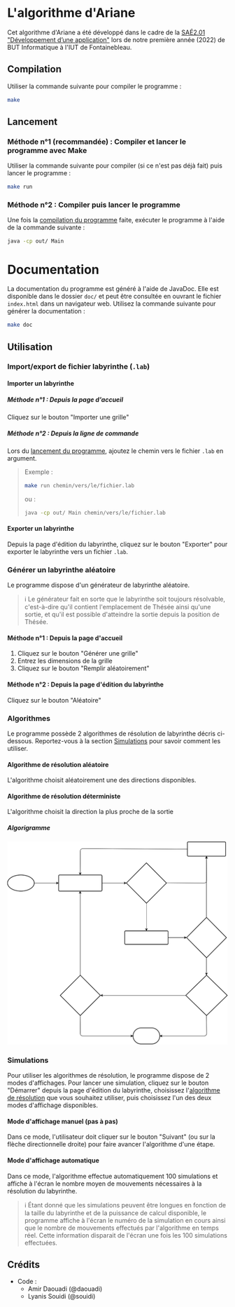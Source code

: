 # L'algorithme d'Ariane
Cet algorithme d'Ariane a été développé dans le cadre de la 
[SAÉ2.01 "Développement d’une application"](http://www.iut-fbleau.fr/sitebp/pt21/21_2022/STCL6EZD72IDTX73.php) 
lors de notre première année (2022) de BUT Informatique à l'IUT de Fontainebleau.

## Compilation
Utiliser la commande suivante pour compiler le programme :
```bash
make
```

## Lancement
### Méthode n°1 (recommandée) : Compiler et lancer le programme avec Make
Utiliser la commande suivante pour compiler (si ce n'est pas déjà fait) puis lancer le programme :
```bash
make run
```

### Méthode n°2 : Compiler puis lancer le programme
Une fois la [compilation du programme](#compilation) faite, exécuter le programme à l'aide
de la commande suivante :
```bash
java -cp out/ Main
```

# Documentation
La documentation du programme est généré à l'aide de JavaDoc. Elle est disponible dans le dossier `doc/`
et peut être consultée en ouvrant le fichier `index.html` dans un navigateur web.
Utilisez la commande suivante pour générer la documentation :
```bash
make doc
```

## Utilisation
### Import/export de fichier labyrinthe (`.lab`)
#### Importer un labyrinthe
##### Méthode n°1 : Depuis la page d'accueil
Cliquez sur le bouton "Importer une grille"

##### Méthode n°2 : Depuis la ligne de commande
Lors du [lancement du programme](#lancement), ajoutez le chemin vers le fichier `.lab` en argument.
> Exemple :
> ```bash
> make run chemin/vers/le/fichier.lab
> ```
> ou :
> ```bash
> java -cp out/ Main chemin/vers/le/fichier.lab
> ```

#### Exporter un labyrinthe 
Depuis la page d'édition du labyrinthe, cliquez sur le bouton "Exporter" pour exporter le labyrinthe vers un
fichier `.lab`.

### Générer un labyrinthe aléatoire
Le programme dispose d'un générateur de labyrinthe aléatoire.
> ℹ️ Le générateur fait en sorte que le labyrinthe soit toujours résolvable, c'est-à-dire qu'il contient
> l'emplacement de Thésée ainsi qu'une sortie, et qu'il est possible d'atteindre la sortie depuis la position
> de Thésée.
#### Méthode n°1 : Depuis la page d'accueil
1. Cliquez sur le bouton "Générer une grille"
2. Entrez les dimensions de la grille
3. Cliquez sur le bouton "Remplir aléatoirement"

#### Méthode n°2 : Depuis la page d'édition du labyrinthe
Cliquez sur le bouton "Aléatoire"

### Algorithmes
Le programme possède 2 algorithmes de résolution de labyrinthe décris ci-dessous. Reportez-vous à la section
[Simulations](#simulations) pour savoir comment les utiliser.
#### Algorithme de résolution aléatoire
L'algorithme choisit aléatoirement une des directions disponibles.
#### Algorithme de résolution déterministe
L'algorithme choisit la direction la plus proche de la sortie
##### Algorigramme
![Algorigramme de l'algorithme de résolution déterministe](resources/img/deterministic-algorithm-flowchart.svg)

### Simulations
Pour utiliser les algorithmes de résolution, le programme dispose de 2 modes d'affichages.
Pour lancer une simulation, cliquez sur le bouton "Démarrer" depuis la page d'édition du labyrinthe, choisissez
l'[algorithme de résolution](#algorithmes) que vous souhaitez utiliser, puis choisissez l'un des deux
modes d'affichage disponibles.
#### Mode d'affichage manuel (pas à pas)
Dans ce mode, l'utilisateur doit cliquer sur le bouton "Suivant" (ou sur la flèche directionnelle droite) pour faire
avancer l'algorithme d'une étape.

#### Mode d'affichage automatique
Dans ce mode, l'algorithme effectue automatiquement 100 simulations et affiche à l'écran le nombre moyen
de mouvements nécessaires à la résolution du labyrinthe.
> ℹ️ Étant donné que les simulations peuvent être longues en fonction de la taille du labyrinthe et de la puissance
> de calcul disponible, le programme affiche à l'écran le numéro de la simulation en cours ainsi que
> le nombre de mouvements effectués par l'algorithme en temps réel. Cette information disparait de l'écran
> une fois les 100 simulations effectuées.

## Crédits
-   Code :
    - Amir Daouadi (@daouadi)
    - Lyanis Souidi (@souidi)